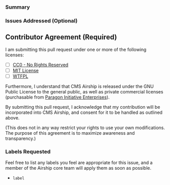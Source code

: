 ### Summary



### Issues Addressed (Optional)



## Contributor Agreement (Required)

I am submitting this pull request under one or more of the following
licenses:

- [ ] [CC0 - No Rights Reserved](https://creativecommons.org/publicdomain/zero/1.0/)
- [ ] [MIT License](https://opensource.org/licenses/MIT)
- [ ] [WTFPL](http://www.wtfpl.net/txt/copying/)

Furthermore, I understand that CMS Airship is released under the GNU Public
License to the general public, as well as private commercial licenses 
(purchasable from [Paragon Initiative Enterprises](https://paragonie.com)).

By submitting this pull request, I acknowledge that my contribution will be
incorporated into CMS Airship, and consent for it to be handled as outlined
above.

(This does not in any way restrict your rights to use your own modifications.
The purpose of this agreement is to maximize awareness and transparency.) 

### Labels Requested

Feel free to list any labels you feel are appropriate for this issue,
and a member of the Airship core team will apply them as soon as 
possible.

* `label`